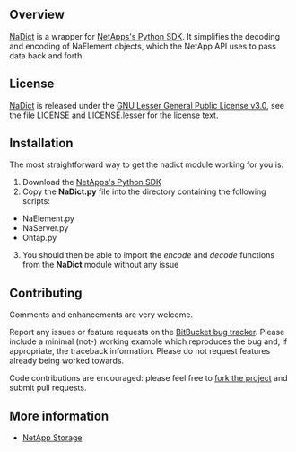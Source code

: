## Overview

[NaDict][] is a wrapper for [NetApps's Python SDK](https://mysupport.netapp.com/documentation/productlibrary/index.html?productID=60427).
It simplifies the decoding and encoding of NaElement objects, which the NetApp API uses to pass data back and forth.

## License

[NaDict][] is released under the [GNU Lesser General Public License v3.0][],
see the file LICENSE and LICENSE.lesser for the license text.

## Installation

The most straightforward way to get the nadict module working for you is:

 1. Download the [NetApps's Python SDK](https://mysupport.netapp.com/documentation/productlibrary/index.html?productID=60427)
 2. Copy the **NaDict.py** file into the directory containing the following scripts:
  - NaElement.py
  - NaServer.py
  - Ontap.py
 3. You should then be able to import the *encode* and *decode* functions from the **NaDict** module without any issue

## Contributing

Comments and enhancements are very welcome.

Report any issues or feature requests on the [BitBucket bug
tracker](https://bitbucket.org/isaiah1112/nadict/issues?status=new&status=open). Please include a minimal
(not-) working example which reproduces the bug and, if appropriate, the
 traceback information.  Please do not request features already being worked
towards.

Code contributions are encouraged: please feel free to [fork the
project](https://bitbucket.org/isaiah1112/nadict/fork) and submit pull requests.

## More information

- [NetApp Storage](http://www.netapp.com/)

[GNU Lesser General Public License v3.0]: http://choosealicense.com/licenses/lgpl-3.0/ "LGPL v3"

[NaDict]: https://bitbucket.org/isaiah1112/nadict "NaDict Module"